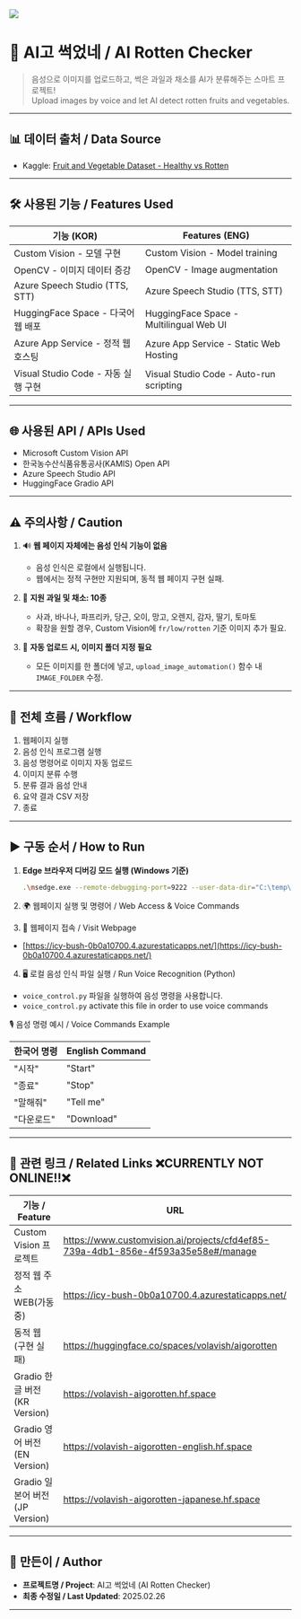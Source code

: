 <img src="https://capsule-render.vercel.app/api?type=waving&color=BDBDC8&height=150&section=header" />

# 🍎 AI고 썩었네 / AI Rotten Checker

> 음성으로 이미지를 업로드하고, 썩은 과일과 채소를 AI가 분류해주는 스마트 프로젝트!  
> Upload images by voice and let AI detect rotten fruits and vegetables.

---

## 📊 데이터 출처 / Data Source

- Kaggle: [Fruit and Vegetable Dataset - Healthy vs Rotten](https://www.kaggle.com/datasets/muhammad0subhan/fruit-and-vegetable-disease-healthy-vs-rotten)

---

## 🛠️ 사용된 기능 / Features Used

| 기능 (KOR)                          | Features (ENG)                          |
| ----------------------------------- | --------------------------------------- |
| Custom Vision - 모델 구현           | Custom Vision - Model training          |
| OpenCV - 이미지 데이터 증강         | OpenCV - Image augmentation             |
| Azure Speech Studio (TTS, STT)      | Azure Speech Studio (TTS, STT)          |
| HuggingFace Space - 다국어 웹 배포  | HuggingFace Space - Multilingual Web UI |
| Azure App Service - 정적 웹 호스팅  | Azure App Service - Static Web Hosting  |
| Visual Studio Code - 자동 실행 구현 | Visual Studio Code - Auto-run scripting |

---

## 🌐 사용된 API / APIs Used

- Microsoft Custom Vision API
- 한국농수산식품유통공사(KAMIS) Open API
- Azure Speech Studio API
- HuggingFace Gradio API

---

## ⚠️ 주의사항 / Caution

1. 🔊 **웹 페이지 자체에는 음성 인식 기능이 없음**

   - 음성 인식은 로컬에서 실행됩니다.
   - 웹에서는 정적 구현만 지원되며, 동적 웹 페이지 구현 실패.

2. 🍓 **지원 과일 및 채소: 10종**

   - 사과, 바나나, 파프리카, 당근, 오이, 망고, 오렌지, 감자, 딸기, 토마토
   - 확장을 원할 경우, Custom Vision에 `fr/low/rotten` 기준 이미지 추가 필요.

3. 📁 **자동 업로드 시, 이미지 폴더 지정 필요**
   - 모든 이미지를 한 폴더에 넣고, `upload_image_automation()` 함수 내 `IMAGE_FOLDER` 수정.

---

## 🔁 전체 흐름 / Workflow

1. 웹페이지 실행
2. 음성 인식 프로그램 실행
3. 음성 명령어로 이미지 자동 업로드
4. 이미지 분류 수행
5. 분류 결과 음성 안내
6. 요약 결과 CSV 저장
7. 종료

---

## ▶️ 구동 순서 / How to Run

1. **Edge 브라우저 디버깅 모드 실행 (Windows 기준)**

   ```bash
   .\msedge.exe --remote-debugging-port=9222 --user-data-dir="C:\temp\edge_debug_profile"

   ```

2. 🌍 웹페이지 실행 및 명령어 / Web Access & Voice Commands

3. 🔗 웹페이지 접속 / Visit Webpage

- [https://icy-bush-0b0a10700.4.azurestaticapps.net/](https://icy-bush-0b0a10700.4.azurestaticapps.net/)

4.  🖥️ 로컬 음성 인식 파일 실행 / Run Voice Recognition (Python)

- `voice_control.py` 파일을 실행하여 음성 명령을 사용합니다.
- `voice_control.py` activate this file in order to use voice commands

🎙️ 음성 명령 예시 / Voice Commands Example

| 한국어 명령 | English Command |
| ----------- | --------------- |
| "시작"      | "Start"         |
| "종료"      | "Stop"          |
| "말해줘"    | "Tell me"       |
| "다운로드"  | "Download"      |

---

## 📎 관련 링크 / Related Links ❌CURRENTLY NOT ONLINE!!❌

| 기능 / Feature                  | URL                                                                               |
| ------------------------------- | --------------------------------------------------------------------------------- |
| Custom Vision 프로젝트          | https://www.customvision.ai/projects/cfd4ef85-739a-4db1-856e-4f593a35e58e#/manage |
| 정적 웹 주소 WEB(가동 중)       | https://icy-bush-0b0a10700.4.azurestaticapps.net/                                 |
| 동적 웹 (구현 실패)             | https://huggingface.co/spaces/volavish/aigorotten                                 |
| Gradio 한글 버전 (KR Version)   | https://volavish-aigorotten.hf.space                                              |
| Gradio 영어 버전 (EN Version)   | https://volavish-aigorotten-english.hf.space                                      |
| Gradio 일본어 버전 (JP Version) | https://volavish-aigorotten-japanese.hf.space                                     |

---

## 🧠 만든이 / Author

- **프로젝트명 / Project**: AI고 썩었네 (AI Rotten Checker)
- **최종 수정일 / Last Updated**: 2025.02.26

---

